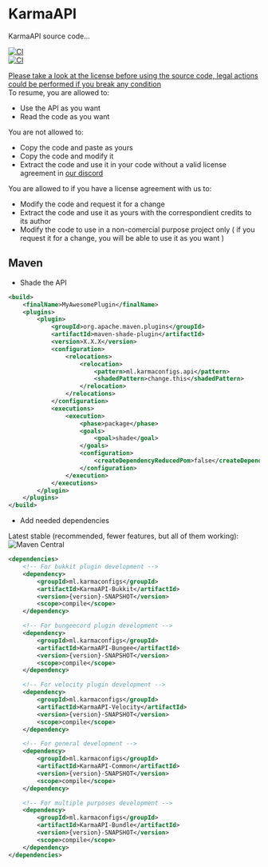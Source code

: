 # KarmaAPI
 KarmaAPI source code...

[![CI](https://github.com/KarmaConfigs/KarmaAPI/actions/workflows/codacy.yml/badge.svg)](https://github.com/KarmaConfigs/KarmaAPI/actions/workflows/codacy.yml)<br>
[![CI](https://github.com/KarmaConfigs/KarmaAPI/actions/workflows/dependency-review.yml/badge.svg)](https://github.com/KarmaConfigs/KarmaAPI/actions/workflows/dependency-review.yml)


 [Please take a look at the license before using the source code, legal actions could be performed if you break any condition](https://karmadev.es/license/)<br>
To resume, you are allowed to:
- Use the API as you want
- Read the code as you want

You are not allowed to:
- Copy the code and paste as yours
- Copy the code and modify it
- Extract the code and use it in your code without a valid license agreement in [our discord](https://discord.com/invite/jRFfsdxnJR)

You are allowed to if you have a license agreement with us to:
- Modify the code and request it for a change
- Extract the code and use it as yours with the correspondient credits to its author
- Modify the code to use in a non-comercial purpose project only ( if you request it for a change, you will be able to use it as you want )

## Maven

- Shade the API
```xml
<build>
    <finalName>MyAwesomePlugin</finalName>
    <plugins>
        <plugin>
            <groupId>org.apache.maven.plugins</groupId>
            <artifactId>maven-shade-plugin</artifactId>
            <version>X.X.X</version>
            <configuration>
                <relocations>
                    <relocation>
                        <pattern>ml.karmaconfigs.api</pattern>
                        <shadedPattern>change.this</shadedPattern>
                    </relocation>
                </relocations>
            </configuration>
            <executions>
                <execution>
                    <phase>package</phase>
                    <goals>
                        <goal>shade</goal>
                    </goals>
                    <configuration>
                        <createDependencyReducedPom>false</createDependencyReducedPom>
                    </configuration>
                </execution>
            </executions>
        </plugin>
    </plugins>
</build>
```
- Add needed dependencies

Latest stable (recommended, fewer features, but all of them working): ![Maven Central](https://maven-badges.herokuapp.com/maven-central/ml.karmaconfigs/KarmaAPI/badge.svg?version&style=flat-square)<br>

```xml
<dependencies>
    <!-- For bukkit plugin development -->
    <dependency>
        <groupId>ml.karmaconfigs</groupId>
        <artifactId>KarmaAPI-Bukkit</artifactId>
        <version>{version}-SNAPSHOT</version>
        <scope>compile</scope>
    </dependency>

    <!-- For bungeecord plugin development -->
    <dependency>
        <groupId>ml.karmaconfigs</groupId>
        <artifactId>KarmaAPI-Bungee</artifactId>
        <version>{version}-SNAPSHOT</version>
        <scope>compile</scope>
    </dependency>

    <!-- For velocity plugin development -->
    <dependency>
        <groupId>ml.karmaconfigs</groupId>
        <artifactId>KarmaAPI-Velocity</artifactId>
        <version>{version}-SNAPSHOT</version>
        <scope>compile</scope>
    </dependency>

    <!-- For general development -->
    <dependency>
        <groupId>ml.karmaconfigs</groupId>
        <artifactId>KarmaAPI-Common</artifactId>
        <version>{version}-SNAPSHOT</version>
        <scope>compile</scope>
    </dependency>

    <!-- For multiple purposes development -->
    <dependency>
        <groupId>ml.karmaconfigs</groupId>
        <artifactId>KarmaAPI-Bundle</artifactId>
        <version>{version}-SNAPSHOT</version>
        <scope>compile</scope>
    </dependency>
</dependencies>
```

